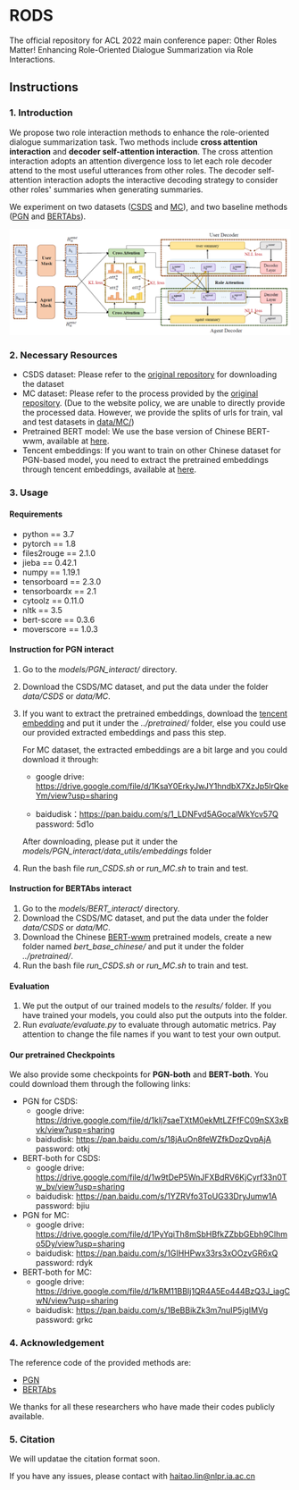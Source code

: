 # RODS

The official repository for ACL 2022 main conference paper: Other Roles Matter! Enhancing Role-Oriented Dialogue Summarization via Role Interactions.

## Instructions

### 1. Introduction

We propose two role interaction methods to enhance the role-oriented dialogue summarization task. Two methods include **cross attention interaction** and **decoder self-attention interaction**. The cross attention interaction adopts an attention divergence loss to let each role decoder attend to the most useful utterances from other roles. The decoder self-attention interaction adopts the interactive decoding strategy to consider other roles' summaries when generating summaries.

We experiment on two datasets ([CSDS](https://github.com/xiaolinAndy/CSDS) and [MC](https://github.com/cuhksz-nlp/HET-MC)), and two baseline methods ([PGN]() and [BERTAbs](https://github.com/nlpyang/PreSumm)).

![](model.png)

### 2. Necessary Resources

- CSDS dataset: Please refer to the [original repository](https://github.com/xiaolinAndy/CSDS) for downloading the dataset
- MC dataset:  Please refer to the process provided by the [original repository](https://github.com/cuhksz-nlp/HET-MC). (Due to the website policy, we are unable to directly provide the processed data. However, we provide the splits of urls for train, val and test datasets in [data/MC/](data/MC/))
- Pretrained BERT model: We use the base version of Chinese BERT-wwm, available at [here](https://github.com/ymcui/Chinese-BERT-wwm).
- Tencent embeddings: If you want to train on other Chinese dataset for PGN-based model, you need to extract the pretrained embeddings through tencent embeddings, available at [here](https://ai.tencent.com/ailab/nlp/en/embedding.html).

### 3. Usage

#### Requirements

- python == 3.7
- pytorch == 1.8
- files2rouge == 2.1.0
- jieba == 0.42.1
- numpy == 1.19.1
- tensorboard == 2.3.0
- tensorboardx == 2.1
- cytoolz == 0.11.0
- nltk == 3.5
- bert-score == 0.3.6
- moverscore == 1.0.3

#### Instruction for PGN interact

1. Go to the *models/PGN_interact/* directory.

2. Download the CSDS/MC dataset, and put the data under the folder *data/CSDS* or *data/MC*.

3. If you want to extract the pretrained embeddings, download the [tencent embedding](https://ai.tencent.com/ailab/nlp/en/embedding.html) and put it under the *../pretrained/* folder, else you could use our provided extracted embeddings and pass this step.

   For MC dataset, the extracted embeddings are a bit large and you could download it through:

   - google drive: https://drive.google.com/file/d/1KsaY0ErkyJwJY1hndbX7XzJp5lrQkeYm/view?usp=sharing

   - baidudisk：https://pan.baidu.com/s/1_LDNFvd5AGocalWkYcv57Q password: 5d1o

   After downloading, please put it under the *models/PGN_interact/data_utils/embeddings* folder

4. Run the bash file *run_CSDS.sh* or *run_MC.sh* to train and test.

#### Instruction for BERTAbs interact

1. Go to the *models/BERT_interact/* directory.
2. Download the CSDS/MC dataset, and put the data under the folder *data/CSDS* or *data/MC*.
3. Download the Chinese [BERT-wwm](https://github.com/ymcui/Chinese-BERT-wwm) pretrained models, create a new folder named *bert_base_chinese/*  and put it under the folder *../pretrained/*.
4. Run the bash file *run_CSDS.sh* or *run_MC.sh* to train and test.

#### Evaluation

1. We put the output of our trained models to the *results/* folder. If you have trained your models, you could also put the outputs into the folder.
2. Run *evaluate/evaluate.py* to evaluate through automatic metrics. Pay attention to change the file names if you want to test your own output.

#### Our pretrained Checkpoints

We also provide some checkpoints for **PGN-both** and **BERT-both**. You could download them through the following links:

- PGN for CSDS:
  - google drive: https://drive.google.com/file/d/1kIj7saeTXtM0ekMtLZFfFC09nSX3xBvk/view?usp=sharing
  - baidudisk: https://pan.baidu.com/s/18jAuOn8feWZfkDozQvpAjA password: otkj
- BERT-both for CSDS:
  - google drive: https://drive.google.com/file/d/1w9tDeP5WnJFXBdRV6KjCyrf33n0Tw_bv/view?usp=sharing
  - baidudisk: https://pan.baidu.com/s/1YZRVfo3ToUG33DryJumw1A  password: bjiu
- PGN for MC:
  - google drive: https://drive.google.com/file/d/1PyYqiTh8mSbHBfkZZbbGEbh9Clhmo5Dy/view?usp=sharing
  - baidudisk: https://pan.baidu.com/s/1GIHHPwx33rs3xOOzvGR6xQ password: rdyk
- BERT-both for MC:
  - google drive: https://drive.google.com/file/d/1kRM11BBIj1QR4A5Eo444BzQ3J_iagCwN/view?usp=sharing
  - baidudisk: https://pan.baidu.com/s/1BeBBikZk3m7nuIP5jgIMVg password: grkc

### 4. Acknowledgement

The reference code of the provided methods are:

- [PGN](https://github.com/atulkum/pointer_summarizer)
- [BERTAbs](https://github.com/nlpyang/PreSumm)

We thanks for all these researchers who have made their codes publicly available.

### 5. Citation

We will updatae the citation format soon.



If you have any issues, please contact with haitao.lin@nlpr.ia.ac.cn

